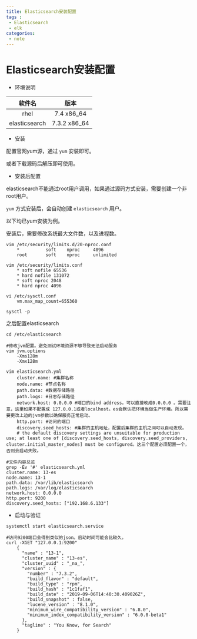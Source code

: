 ```yaml
---
title: Elasticsearch安装配置
tags :
 - Elasticsearch
 - elk
categories:
 - note
---
```

# Elasticsearch安装配置

* 环境说明

|软件名|版本|
|:-:|:-:|
|rhel|7.4 x86_64|
|elasticsearch|7.3.2 x86_64|

* 安装

配置官网yum源，通过 `yum` 安装即可。

或者下载源码后解压即可使用。

* 安装后配置

elasticsearch不能通过root用户调用，如果通过源码方式安装，需要创建一个非root用户。

`yum` 方式安装后，会自动创建 `elasticsearch` 用户。

以下均已yum安装为例。

安装后，需要修改系统最大文件数，以及进程数。

```shell
vim /etc/security/limits.d/20-nproc.conf 
	*          soft    nproc     4096
	root       soft    nproc     unlimited

vim /etc/security/limits.conf
	* soft nofile 65536
	* hard nofile 131072
	* soft nproc 2048
	* hard nproc 4096

vi /etc/sysctl.conf
	vm.max_map_count=655360

sysctl -p
```

之后配置elasticsearch

```shell
cd /etc/elasticsearch

#修改jvm配置。避免测试环境资源不够导致无法启动服务
vim jvm.options
	-Xms128m
	-Xmx128m

vim elasticsearch.yml 
	cluster.name: #集群名称
	node.name: #节点名称
	path.data: #数据存储路径
	path.logs: #日志存储路径
	network.host: 0.0.0.0 #端口的bind address。可以直接改成0.0.0.0 。需要注意，这里如果不配置成	127.0.0.1或者localhost。es会默认把环境当做生产环境。所以需要更改上边的jvm参数以确保服务正常启动。
	http.port: #访问的端口
	discovery.seed_hosts: #集群的主机地址，配置后集群的主机之间可以自动发现。
	# the default discovery settings are unsuitable for production use; at least one of [discovery.seed_hosts, discovery.seed_providers, cluster.initial_master_nodes] must be configured。这三个配置必须配置一个，否则会启动失败。

#文件内容总览
grep -Ev '#' elasticsearch.yml 
cluster.name: 13-es
node.name: 13-1
path.data: /var/lib/elasticsearch
path.logs: /var/log/elasticsearch
network.host: 0.0.0.0
http.port: 9200
discovery.seed_hosts: ["192.168.6.133"]
```

* 启动与验证

```shell
systemctl start elasticsearch.service

#访问9200端口会得到类似的json。启动时间可能会比较久。
curl -XGET "127.0.0.1:9200"
    {
      "name" : "13-1",
      "cluster_name" : "13-es",
      "cluster_uuid" : "_na_",
      "version" : {
        "number" : "7.3.2",
        "build_flavor" : "default",
        "build_type" : "rpm",
        "build_hash" : "1c1faf1",
        "build_date" : "2019-09-06T14:40:30.409026Z",
        "build_snapshot" : false,
        "lucene_version" : "8.1.0",
        "minimum_wire_compatibility_version" : "6.8.0",
        "minimum_index_compatibility_version" : "6.0.0-beta1"
      },
      "tagline" : "You Know, for Search"
    }
```

